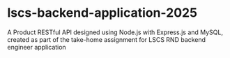 # lscs-backend-application-2025
A Product RESTful API designed using Node.js with Express.js and MySQL, created as part of the take-home assignment for LSCS RND backend engineer application 
